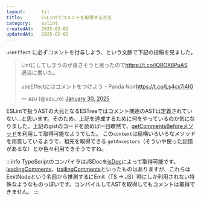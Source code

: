 ```yaml
---
layout:      til
title:       ESLintでコメントを取得する方法
category:    eslint
createdAt:   2025-02-02
updatedAt:   2025-02-02
---
```


`useEffect` に必ずコメントを付与しよう、という文脈で下記の投稿を見ました。

<blockquote class="twitter-tweet"><p lang="ja" dir="ltr">Lintにしてしまうのが良さそうと思ったので<a href="https://t.co/iQROX8PuAS">https://t.co/iQROX8PuAS</a><br>適当に書いた。<br><br>useEffectにはコメントをつけよう - Panda Noir<a href="https://t.co/Ls4cx7i4IG">https://t.co/Ls4cx7i4IG</a></p>&mdash; azu (@azu_re) <a href="https://twitter.com/azu_re/status/1884971820425912351?ref_src=twsrc%5Etfw">January 30, 2025</a></blockquote> <script async src="https://platform.twitter.com/widgets.js" charset="utf-8"></script>

ESLintで扱うASTの大元となるESTreeではコメント関連のASTは定義されていない...と思います。そのため、上記を達成するために何をやっているのか気になりました。上記のgistのコードを読めば一目瞭然で、[getCommentsBeforeメソッド](https://eslint.org/docs/latest/extend/custom-rules#accessing-the-source-code)を利用して取得可能なようでした。
この`context`は結構いろいろなメソッドを用意しているようで、祖先を取得できる `getAncestors`（そういや使った記憶があるな）とか色々利用できそうですね。

:::info
TypeScriptのコンパイラはJSDocを[jsDoc](https://github.com/microsoft/TypeScript/blob/739d729ecce60771c23723aad932ab35a34df82d/src/compiler/types.ts#L956)によって取得可能です。[leadingComments](https://github.com/microsoft/TypeScript/blob/739d729ecce60771c23723aad932ab35a34df82d/src/compiler/types.ts#L8260C5-L8260C20)、[trailingComments](https://github.com/microsoft/TypeScript/blob/739d729ecce60771c23723aad932ab35a34df82d/src/compiler/types.ts#L8261)といったものはありますが、これらはEmitNodeという名前から推測するにEmit（TS -> JS）時にしか利用されない特殊なようなものっぽいです。コンパイルしてASTを取得してもコメントは取得できません。
::: 
